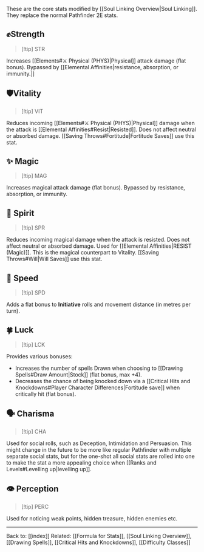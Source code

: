 These are the core stats modified by [[Soul Linking Overview|Soul Linking]]. They replace the normal Pathfinder 2E stats.

## ✊Strength

> [!tip] STR

Increases [[Elements#⚔️ Physical (PHYS)|Physical]] attack damage (flat bonus). Bypassed by [[Elemental Affinities|resistance, absorption, or immunity.]]
## 🛡️Vitality

> [!tip] VIT

Reduces incoming [[Elements#⚔️ Physical (PHYS)|Physical]] damage when the attack is [[Elemental Affinities#Resist|Resisted]]. Does not affect neutral or absorbed damage. [[Saving Throws#Fortitude|Fortitude Saves]] use this stat.
## ✨ Magic

> [!tip] MAG

Increases magical attack damage (flat bonus). Bypassed by resistance, absorption, or immunity.
## 💙 Spirit

> [!tip] SPR

Reduces incoming magical damage when the attack is resisted. Does not affect neutral or absorbed damage. Used for [[Elemental Affinities|RESIST (Magic)]]. This is the magical counterpart to Vitality. [[Saving Throws#Will|Will Saves]] use this stat.
## 🏃 Speed

> [!tip] SPD

Adds a flat bonus to **Initiative** rolls and movement distance (in metres per turn).
## 🍀 Luck

> [!tip] LCK

Provides various bonuses:
*   Increases the number of spells Drawn when choosing to [[Drawing Spells#Draw Amount|Stock]] (flat bonus, max +4).
*   Decreases the chance of being knocked down via a [[Critical Hits and Knockdowns#Player Character Differences|Fortitude save]] when critically hit (flat bonus).

## 🗣️ Charisma

>[!tip] CHA

Used for social rolls, such as Deception, Intimidation and Persuasion.
This might change in the future to be more like regular Pathfinder with multiple separate social stats, but for the one-shot all social stats are rolled into one to make the stat a more appealing choice when [[Ranks and Levels#Levelling up|levelling up]].

## 👁️ Perception

>[!tip] PERC

Used for noticing weak points, hidden treasure, hidden enemies etc.

---
Back to: [[index]]
Related: [[Formula for Stats]], [[Soul Linking Overview]], [[Drawing Spells]], [[Critical Hits and Knockdowns]], [[Difficulty Classes]]